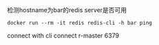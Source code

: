 检测hostname为bar的redis server是否可用
```shell
docker run --rm -it redis redis-cli -h bar ping
```
connect with cli
connect r-master 6379